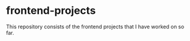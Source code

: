 # frontend-projects
This repository consists of the frontend projects that I have worked on so far.
